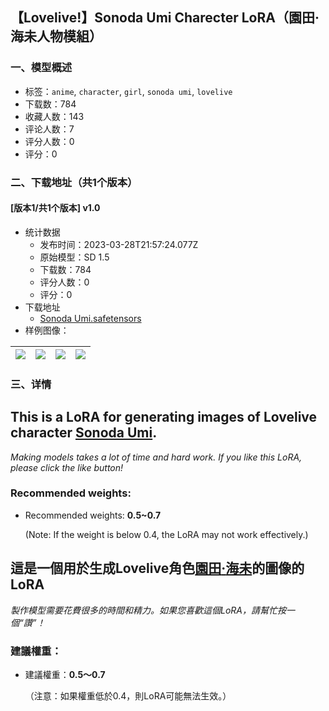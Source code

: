 ## 【Lovelive!】Sonoda Umi Charecter LoRA（園田·海未人物模組）
### 一、模型概述

- 标签：`anime`, `character`, `girl`, `sonoda umi`, `lovelive`
- 下载数：784
- 收藏人数：143
- 评论人数：7
- 评分人数：0
- 评分：0

### 二、下载地址（共1个版本）

#### [版本1/共1个版本] v1.0

- 统计数据
  - 发布时间：2023-03-28T21:57:24.077Z
  - 原始模型：SD 1.5
  - 下载数：784
  - 评分人数：0
  - 评分：0
- 下载地址
  - [Sonoda Umi.safetensors](https://civitai.com/api/download/models/23804)
- 样例图像：

| <img src="https://image.civitai.com/xG1nkqKTMzGDvpLrqFT7WA/7e95e26c-9cff-4ffe-996f-2bbb31fe3700/width=450/258638.jpeg" /> | <img src="https://image.civitai.com/xG1nkqKTMzGDvpLrqFT7WA/34aea0bc-ab97-4aae-bbf5-4fffba91ba00/width=450/258647.jpeg" /> | <img src="https://image.civitai.com/xG1nkqKTMzGDvpLrqFT7WA/c85f5d3c-c684-49de-816d-62904ea90500/width=450/258646.jpeg" /> | <img src="https://image.civitai.com/xG1nkqKTMzGDvpLrqFT7WA/2d068ac9-59dd-4e43-f8ae-587ee95b3d00/width=450/258645.jpeg" /> |
| ---- | ---- | ---- | ---- |


### 三、详情
<h2>This is a LoRA for generating images of Lovelive character <u>Sonoda Umi</u>.</h2><p><em>Making models takes a lot of time and hard work. If you like this LoRA, please click the like button!</em></p><p></p><h3>Recommended weights:</h3><ul><li><p>Recommended weights: <strong>0.5~0.7</strong></p><p>(Note: If the weight is below 0.4, the LoRA may not work effectively.)</p></li></ul><p></p><p></p><p></p><h2>這是一個用於生成Lovelive角色<u>園田</u><strong><u>·</u></strong><u>海未</u>的圖像的LoRA</h2><p><em>製作模型需要花費很多的時間和精力。如果您喜歡這個LoRA，請幫忙按一個“讚”！</em></p><p></p><h3>建議權重：</h3><ul><li><p>建議權重：<strong>0.5〜0.7</strong></p><p>（注意：如果權重低於0.4，則LoRA可能無法生效。）</p></li></ul>